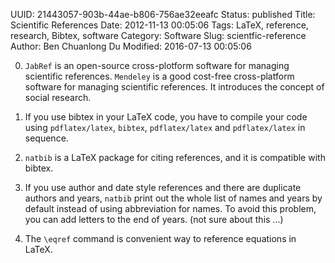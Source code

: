 UUID: 21443057-903b-44ae-b806-756ae32eeafc
Status: published
Title: Scientific References
Date: 2012-11-13 00:05:06
Tags: LaTeX, reference, research, Bibtex, software
Category: Software
Slug: scientfic-reference
Author: Ben Chuanlong Du
Modified: 2016-07-13 00:05:06


0. `JabRef` is an open-source cross-plotform software for managing scientific references.
`Mendeley` is a good cost-free cross-platform software for managing scientific references.
It introduces the concept of social research.

1. If you use bibtex in your LaTeX code, 
you have to compile your code using `pdflatex/latex`, `bibtex`, `pdflatex/latex` and `pdflatex/latex` in sequence.

2. `natbib` is a LaTeX package for citing references, and it is compatible with bibtex.

3. If you use author and date style references and there are duplicate
authors and years, `natbib` print out the whole list of names and years
by default instead of using abbreviation for names. To avoid this
problem, you can add letters to the end of years. (not sure about this ...)

4. The `\eqref` command is convenient way to reference equations in LaTeX.



